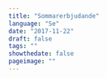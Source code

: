 ```yaml
---
title: "Sommarerbjudande"
language: "Se"
date: "2017-11-22"
draft: false
tags: ""
showthedate: false
pageimage: ""
---
```

